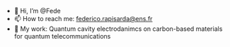 - 👋 Hi, I’m @Fede
- 📫 How to reach me: federico.rapisarda@ens.fr
- 🧐 My work: Quantum cavity electrodanimcs on carbon-based materials for quantum telecommunications
<!---
Federicorapi/Federicorapi is a ✨ special ✨ repository because its `README.md` (this file) appears on your GitHub profile.
You can click the Preview link to take a look at your changes.
--->
